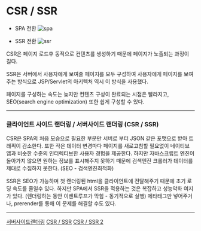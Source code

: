 # CSR / SSR

- SPA 전환
![spa](https://d2.naver.com/content/images/2020/06/step1.png)

- SSR 전환
![ssr](https://d2.naver.com/content/images/2020/06/step2.png)

CSR은 페이지 로드후 동적으로 컨텐츠를 생성하기 때문에 페이지가 노출되는 과정이 길다. 

SSR은 서버에서 사용자에게 보여줄 페이지를 모두 구성하여 사용자에게 페이지를 보여주는 방식으로 JSP/Servlet의 아키텍처 역시 이 방식을 사용했다.

페이지를 구성하는 속도는 늦지만 컨텐츠 구성이 완료되는 시점은 빨라지고, SEO(search engine optimization) 또한 쉽게 구성할 수 있다. 


---
### 클라이언트 사이드 랜더링 / 서버사이드 랜더링 (CSR / SSR)

CSR은 SPA의 처음 모습으로 필요한 부분만 서버로 부터 JSON 같은 포맷으로 받아 트래픽이 감소한다.
또한 작은 데이터 변경마다 페이지를 새로고침할 필요없이 네이티브 앱과 비슷한 수준의 인터렉티브한 사용자 경험을 제공한다.
하지만 자바스크립트 엔진이 돌아가지 않으면 원하는 정보를 표시해주지 못하기 때문에 검색엔진 크롤러가 데이터를 제대로 수집하지 못한다.
(SEO - 검색엔진최적화)

SSR은 SEO가 가능하며 첫 랜더링된 html을 클라이언트에 전달해주기 때문에 초기 로딩 속도를 줄일수 있다.
하지만 SPA에서 SSR을 적용하는 것은 복잡하고 성능악화 여지가 있다. (렌더링하는 동안 이벤트루프가 막힘 - 동기적으로 실행)
메타태그만 넣어주거나, prerender를 통해 이 문제를 해결할 수도 있다.


---
[서버사이드랜더링](https://d2.naver.com/helloworld/7804182)
[CSR / SSR](https://velog.io/@rjs1197/SSR%EA%B3%BC-CSR%EC%9D%98-%EC%B0%A8%EC%9D%B4%EB%A5%BC-%EC%95%8C%EC%95%84%EB%B3%B4%EC%9E%90)
[CSR / SSR 2](https://velog.io/@zansol/%ED%99%95%EC%9D%B8%ED%95%98%EA%B8%B0-%EC%84%9C%EB%B2%84%EC%82%AC%EC%9D%B4%EB%93%9C%EB%A0%8C%EB%8D%94%EB%A7%81SSR-%ED%81%B4%EB%9D%BC%EC%9D%B4%EC%96%B8%ED%8A%B8%EC%82%AC%EC%9D%B4%EB%93%9C%EB%A0%8C%EB%8D%94%EB%A7%81CSR)
